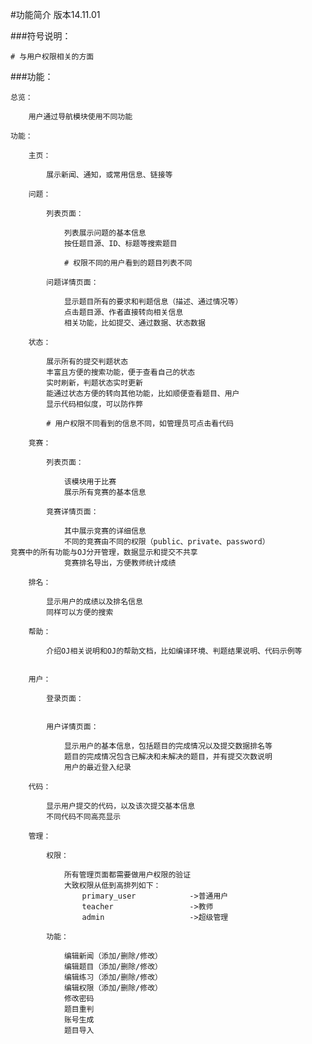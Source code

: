 #功能简介
版本14.11.01

###符号说明：

	# 与用户权限相关的方面 

###功能：
	
	总览：

		用户通过导航模块使用不同功能

	功能：

		主页：

			展示新闻、通知，或常用信息、链接等

		问题：

			列表页面：

				列表展示问题的基本信息
				按任题目源、ID、标题等搜索题目
				
				# 权限不同的用户看到的题目列表不同

			问题详情页面：

				显示题目所有的要求和判题信息（描述、通过情况等）
				点击题目源、作者直接转向相关信息
				相关功能，比如提交、通过数据、状态数据
				
		状态：

			展示所有的提交判题状态
			丰富且方便的搜索功能，便于查看自己的状态
			实时刷新，判题状态实时更新
			能通过状态方便的转向其他功能，比如顺便查看题目、用户
			显示代码相似度，可以防作弊

			# 用户权限不同看到的信息不同，如管理员可点击看代码

		竞赛：

			列表页面：

				该模块用于比赛
				展示所有竞赛的基本信息

			竞赛详情页面：

				其中展示竞赛的详细信息
				不同的竞赛由不同的权限（public、private、password）				竞赛中的所有功能与OJ分开管理，数据显示和提交不共享
				竞赛排名导出，方便教师统计成绩
	
		排名：

			显示用户的成绩以及排名信息
			同样可以方便的搜索

		帮助：

			介绍OJ相关说明和OJ的帮助文档，比如编译环境、判题结果说明、代码示例等


		用户：

			登录页面：


			用户详情页面：

				显示用户的基本信息，包括题目的完成情况以及提交数据排名等
				题目的完成情况包含已解决和未解决的题目，并有提交次数说明
				用户的最近登入纪录

		代码：

			显示用户提交的代码，以及该次提交基本信息
			不同代码不同高亮显示

		管理：

			权限：

				所有管理页面都需要做用户权限的验证
				大致权限从低到高排列如下：
					primary_user			->普通用户
					teacher					->教师
					admin					->超级管理

			功能：

				编辑新闻（添加/删除/修改）
				编辑题目（添加/删除/修改）
				编辑练习（添加/删除/修改）
				编辑权限（添加/删除/修改）
				修改密码
				题目重判
				账号生成
				题目导入